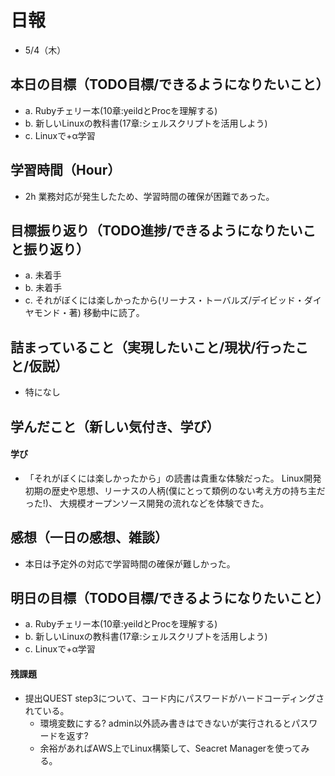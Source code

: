 # 日報
- 5/4（木）

## 本日の目標（TODO目標/できるようになりたいこと）
- a. Rubyチェリー本(10章:yeildとProcを理解する)
- b. 新しいLinuxの教科書(17章:シェルスクリプトを活用しよう)
- c. Linuxで+α学習

## 学習時間（Hour）
- 2h
業務対応が発生したため、学習時間の確保が困難であった。

## 目標振り返り（TODO進捗/できるようになりたいこと振り返り）
- a. 未着手
- b. 未着手
- c. それがぼくには楽しかったから(リーナス・トーバルズ/デイビッド・ダイヤモンド・著) 移動中に読了。

## 詰まっていること（実現したいこと/現状/行ったこと/仮説）
- 特になし



<!-- ```
・実現したいこと
・現状
・行ったこと
・仮説
``` -->

## 学んだこと（新しい気付き、学び）
#### 学び
- 「それがぼくには楽しかったから」の読書は貴重な体験だった。
Linux開発初期の歴史や思想、リーナスの人柄(僕にとって類例のない考え方の持ち主だった!)、
大規模オープンソース開発の流れなどを体験できた。


<!-- #### 新しい気付き -->

## 感想（一日の感想、雑談）
- 本日は予定外の対応で学習時間の確保が難しかった。

## 明日の目標（TODO目標/できるようになりたいこと）
- a. Rubyチェリー本(10章:yeildとProcを理解する)
- b. 新しいLinuxの教科書(17章:シェルスクリプトを活用しよう)
- c. Linuxで+α学習
<!-- - b. 
- c.  -->

#### 残課題
- 提出QUEST step3について、コード内にパスワードがハードコーディングされている。
	- 環境変数にする? admin以外読み書きはできないが実行されるとパスワードを返す?
	- 余裕があればAWS上でLinux構築して、Seacret Managerを使ってみる。



